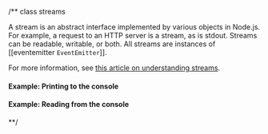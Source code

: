 /**
class streams

A stream is an abstract interface implemented by various objects in Node.js. For example, a request to an HTTP server is a stream, as is stdout. Streams can be readable, writable, or both. All streams are instances of [[eventemitter `EventEmitter`]].

For more information, see [this article on understanding streams](../nodejs_dev_guide/understanding_streams.html).

#### Example: Printing to the console
	
<script src='http://snippets.c9.io/github.com/c9/nodemanual.org-examples/nodejs_ref_guide/streams/streams.1.js?linestart=3&lineend=0&showlines=false' defer='defer'></script>

#### Example: Reading from the console

<script src='http://snippets.c9.io/github.com/c9/nodemanual.org-examples/nodejs_ref_guide/streams/streams.2.js?linestart=3&lineend=0&showlines=false' defer='defer'></script>

**/
